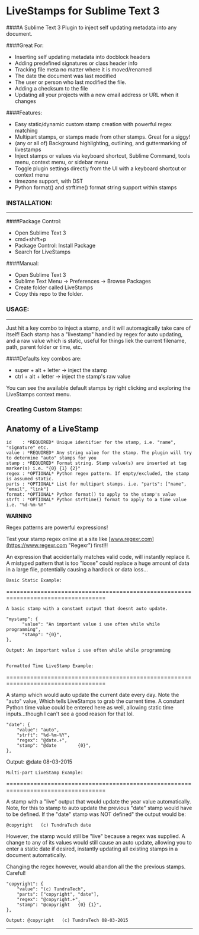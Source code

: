 # LiveStamps for Sublime Text 3
####A Sublime Text 3 Plugin to inject self updating metadata into any document.

####Great For:  

  * Inserting self updating metadata into docblock headers
  * Adding predefined signatures or class header info
  * Tracking file meta no matter where it is moved/renamed
  * The date the document was last modified
  * The user or person who last modified the file.
  * Adding a checksum to the file
  * Updating all your projects with a new email address or URL when it changes

####Features:  

  * Easy static/dynamic custom stamp creation with powerful regex matching
  * Multipart stamps, or stamps made from other stamps. Great for a siggy!
  * (any or all of) Background highlighting, outlining, and guttermarking of livestamps 
  * Inject stamps or values via keyboard shortcut, Sublime Command, tools menu, context menu, or sidebar menu
  * Toggle plugin settings directly from the UI with a keyboard shortcut or context menu
  * timezone support, with DST
  * Python format() and strftime() format string support within stamps

### INSTALLATION:
----

####Package Control: 

  * Open Sublime Text 3
  * cmd+shift+p
  * Package Control: Install Package
  * Search for LiveStamps

####Manual: 

  * Open Sublime Text 3
  * Sublime Text Menu -> Preferences -> Browse Packages
  * Create folder called LiveStamps
  * Copy this repo to the folder.

### USAGE:
----

Just hit a key combo to inject a stamp, and it will automagically take care of itself! Each stamp has a "livestamp"  handled by regex for auto updating, and a raw value which is static, useful for things liek the current filename, path, parent folder or time, etc.

####Defaults key combos are:
 * super + alt + letter -> inject the stamp
 * ctrl  + alt + letter -> inject the stamp's raw value

You can see the available default stamps by right clicking and exploring the LiveStamps context menu.


### Creating Custom Stamps:

 Anatomy of a LiveStamp
----------------------------------------------------------------------------------------------------

    id    : *REQUIRED* Unique identifier for the stamp, i.e. "name", "signature" etc.
    value : *REQUIRED* Any string value for the stamp. The plugin will try to determine "auto" stamps for you
    stamp : *REQUIRED* Format string. Stamp value(s) are inserted at tag marker(s) i.e. "{0} {1} {2}"
    regex : *OPTIONAL* Python regex pattern. If empty/excluded, the stamp is assumed static.
    parts : *OPTIONAL* List for multipart stamps. i.e. "parts": ["name", "email", "link"]
    format: *OPTIONAL* Python format() to apply to the stamp's value
    strft : *OPTIONAL* Python strftime() format to apply to a time value i.e. "%d-%m-%Y"

**WARNING**
    
Regex patterns are powerful expressions!
    
Test your stamp regex online at a site like [www.regexr.com](https://www.regexr.com "Regexr") first!!!
    
An expression that accidentally matches valid code, will instantly replace it. A mistyped pattern that is too "loose" could replace a huge amount of data in a large file, potentially causing a hardlock or data loss...


	Basic Static Example:
  ===================================================================================

 	A basic stamp with a constant output that doesnt auto update.

  	"mystamp": {
		  "value": "An important value i use often while while programming",
		  "stamp": "{0}",
  	},

	Output: An important value i use often while while programming


	Formatted Time LiveStamp Example:
  ===================================================================================

  A stamp which would auto update the current date every day. Note the "auto" value,
  Which tells LiveStamps to grab the current time. A constant Python time value could
  be entered here as well, allowing static time inputs...though I can't see a good
  reason for that lol.

  	"date": {
  		"value": "auto",
  		"strft": "%d-%m-%Y",
  		"regex": "@date.+",
  		"stamp": "@date        {0}",
  	},

   Output: @date        08-03-2015


	Multi-part LiveStamp Example:
  ===================================================================================

  A stamp with a "live" output that would update the year value automatically.
  Note, for this to stamp to auto update the previous "date" stamp would have to be
  defined. If the "date" stamp was NOT defined" the output would be:

  	@copyright   (c) TundraTech date

  However, the stamp would still be "live" because a regex was supplied. A change to
  any of its values would still cause an auto update, allowing you to enter a static
  date if desired, instantly updating all existing stamps in a document automatically.

  Changing the regex however, would abandon all the the previous stamps. Careful!

    "copyright": {
    	"value": "(c) TundraTech",
    	"parts": ["copyright", "date"],
    	"regex": "@copyright.+",
    	"stamp": "@copyright   {0} {1}",
    },

	Output: @copyright   (c) TundraTech 08-03-2015

--------------------------------------------------------------------------------------




